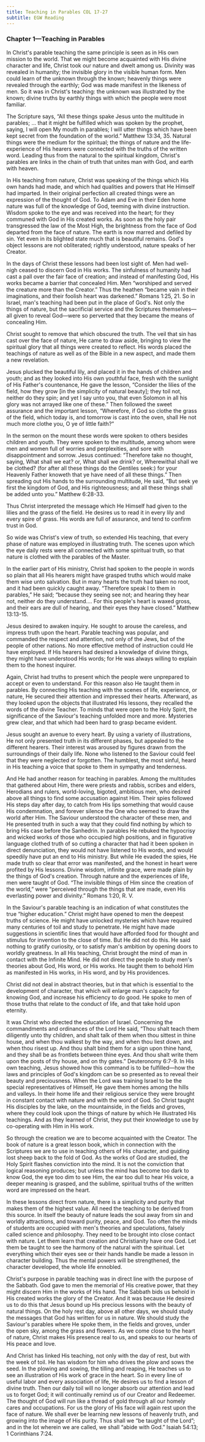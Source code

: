 ```yaml
---
title: Teaching in Parables COL 17-27
subtitle: EGW Reading
---
```


### Chapter 1—Teaching in Parables

In Christ's parable teaching the same principle is seen as in His own mission to the world. That we might become acquainted with His divine character and life, Christ took our nature and dwelt among us. Divinity was revealed in humanity; the invisible glory in the visible human form. Men could learn of the unknown through the known; heavenly things were revealed through the earthly; God was made manifest in the likeness of men. So it was in Christ's teaching: the unknown was illustrated by the known; divine truths by earthly things with which the people were most familiar.

The Scripture says, “All these things spake Jesus unto the multitude in parables; ... that it might be fulfilled which was spoken by the prophet, saying, I will open My mouth in parables; I will utter things which have been kept secret from the foundation of the world.” Matthew 13:34, 35. Natural things were the medium for the spiritual; the things of nature and the life-experience of His hearers were connected with the truths of the written word. Leading thus from the natural to the spiritual kingdom, Christ's parables are links in the chain of truth that unites man with God, and earth with heaven.

In His teaching from nature, Christ was speaking of the things which His own hands had made, and which had qualities and powers that He Himself had imparted. In their original perfection all created things were an expression of the thought of God. To Adam and Eve in their Eden home nature was full of the knowledge of God, teeming with divine instruction. Wisdom spoke to the eye and was received into the heart; for they communed with God in His created works. As soon as the holy pair transgressed the law of the Most High, the brightness from the face of God departed from the face of nature. The earth is now marred and defiled by sin. Yet even in its blighted state much that is beautiful remains. God's object lessons are not obliterated; rightly understood, nature speaks of her Creator.

In the days of Christ these lessons had been lost sight of. Men had well-nigh ceased to discern God in His works. The sinfulness of humanity had cast a pall over the fair face of creation; and instead of manifesting God, His works became a barrier that concealed Him. Men “worshiped and served the creature more than the Creator.” Thus the heathen “became vain in their imaginations, and their foolish heart was darkened.” Romans 1:25, 21. So in Israel, man's teaching had been put in the place of God's. Not only the things of nature, but the sacrificial service and the Scriptures themselves—all given to reveal God—were so perverted that they became the means of concealing Him.

Christ sought to remove that which obscured the truth. The veil that sin has cast over the face of nature, He came to draw aside, bringing to view the spiritual glory that all things were created to reflect. His words placed the teachings of nature as well as of the Bible in a new aspect, and made them a new revelation.

Jesus plucked the beautiful lily, and placed it in the hands of children and youth; and as they looked into His own youthful face, fresh with the sunlight of His Father's countenance, He gave the lesson, “Consider the lilies of the field, how they grow \[in the simplicity of natural beauty\]; they toil not, neither do they spin; and yet I say unto you, that even Solomon in all his glory was not arrayed like one of these.” Then followed the sweet assurance and the important lesson, “Wherefore, if God so clothe the grass of the field, which today is, and tomorrow is cast into the oven, shall He not much more clothe you, O ye of little faith?”

In the sermon on the mount these words were spoken to others besides children and youth. They were spoken to the multitude, among whom were men and women full of worries and perplexities, and sore with disappointment and sorrow. Jesus continued: “Therefore take no thought, saying, What shall we eat? or, What shall we drink? or, Wherewithal shall we be clothed? (for after all these things do the Gentiles seek:) for your Heavenly Father knoweth that ye have need of all these things.” Then spreading out His hands to the surrounding multitude, He said, “But seek ye first the kingdom of God, and His righteousness; and all these things shall be added unto you.” Matthew 6:28-33.

Thus Christ interpreted the message which He Himself had given to the lilies and the grass of the field. He desires us to read it in every lily and every spire of grass. His words are full of assurance, and tend to confirm trust in God.

So wide was Christ's view of truth, so extended His teaching, that every phase of nature was employed in illustrating truth. The scenes upon which the eye daily rests were all connected with some spiritual truth, so that nature is clothed with the parables of the Master.

In the earlier part of His ministry, Christ had spoken to the people in words so plain that all His hearers might have grasped truths which would make them wise unto salvation. But in many hearts the truth had taken no root, and it had been quickly caught away. “Therefore speak I to them in parables,” He said; “because they seeing see not; and hearing they hear not, neither do they understand.... For this people's heart is waxed gross, and their ears are dull of hearing, and their eyes they have closed.” Matthew 13:13-15.

Jesus desired to awaken inquiry. He sought to arouse the careless, and impress truth upon the heart. Parable teaching was popular, and commanded the respect and attention, not only of the Jews, but of the people of other nations. No more effective method of instruction could He have employed. If His hearers had desired a knowledge of divine things, they might have understood His words; for He was always willing to explain them to the honest inquirer.

Again, Christ had truths to present which the people were unprepared to accept or even to understand. For this reason also He taught them in parables. By connecting His teaching with the scenes of life, experience, or nature, He secured their attention and impressed their hearts. Afterward, as they looked upon the objects that illustrated His lessons, they recalled the words of the divine Teacher. To minds that were open to the Holy Spirit, the significance of the Saviour's teaching unfolded more and more. Mysteries grew clear, and that which had been hard to grasp became evident.

Jesus sought an avenue to every heart. By using a variety of illustrations, He not only presented truth in its different phases, but appealed to the different hearers. Their interest was aroused by figures drawn from the surroundings of their daily life. None who listened to the Saviour could feel that they were neglected or forgotten. The humblest, the most sinful, heard in His teaching a voice that spoke to them in sympathy and tenderness.

And He had another reason for teaching in parables. Among the multitudes that gathered about Him, there were priests and rabbis, scribes and elders, Herodians and rulers, world-loving, bigoted, ambitious men, who desired above all things to find some accusation against Him. Their spies followed His steps day after day, to catch from His lips something that would cause His condemnation, and forever silence the One who seemed to draw the world after Him. The Saviour understood the character of these men, and He presented truth in such a way that they could find nothing by which to bring His case before the Sanhedrin. In parables He rebuked the hypocrisy and wicked works of those who occupied high positions, and in figurative language clothed truth of so cutting a character that had it been spoken in direct denunciation, they would not have listened to His words, and would speedily have put an end to His ministry. But while He evaded the spies, He made truth so clear that error was manifested, and the honest in heart were profited by His lessons. Divine wisdom, infinite grace, were made plain by the things of God's creation. Through nature and the experiences of life, men were taught of God. “The invisible things of Him since the creation of the world,” were “perceived through the things that are made, even His everlasting power and divinity.” Romans 1:20, R. V.

In the Saviour's parable teaching is an indication of what constitutes the true “higher education.” Christ might have opened to men the deepest truths of science. He might have unlocked mysteries which have required many centuries of toil and study to penetrate. He might have made suggestions in scientific lines that would have afforded food for thought and stimulus for invention to the close of time. But He did not do this. He said nothing to gratify curiosity, or to satisfy man's ambition by opening doors to worldly greatness. In all His teaching, Christ brought the mind of man in contact with the Infinite Mind. He did not direct the people to study men's theories about God, His word, or His works. He taught them to behold Him as manifested in His works, in His word, and by His providences.

Christ did not deal in abstract theories, but in that which is essential to the development of character, that which will enlarge man's capacity for knowing God, and increase his efficiency to do good. He spoke to men of those truths that relate to the conduct of life, and that take hold upon eternity.

It was Christ who directed the education of Israel. Concerning the commandments and ordinances of the Lord He said, “Thou shalt teach them diligently unto thy children, and shalt talk of them when thou sittest in thine house, and when thou walkest by the way, and when thou liest down, and when thou risest up. And thou shalt bind them for a sign upon thine hand, and they shall be as frontlets between thine eyes. And thou shalt write them upon the posts of thy house, and on thy gates.” Deuteronomy 6:7-9. In His own teaching, Jesus showed how this command is to be fulfilled—how the laws and principles of God's kingdom can be so presented as to reveal their beauty and preciousness. When the Lord was training Israel to be the special representatives of Himself, He gave them homes among the hills and valleys. In their home life and their religious service they were brought in constant contact with nature and with the word of God. So Christ taught His disciples by the lake, on the mountainside, in the fields and groves, where they could look upon the things of nature by which He illustrated His teachings. And as they learned of Christ, they put their knowledge to use by co-operating with Him in His work.

So through the creation we are to become acquainted with the Creator. The book of nature is a great lesson book, which in connection with the Scriptures we are to use in teaching others of His character, and guiding lost sheep back to the fold of God. As the works of God are studied, the Holy Spirit flashes conviction into the mind. It is not the conviction that logical reasoning produces; but unless the mind has become too dark to know God, the eye too dim to see Him, the ear too dull to hear His voice, a deeper meaning is grasped, and the sublime, spiritual truths of the written word are impressed on the heart.

In these lessons direct from nature, there is a simplicity and purity that makes them of the highest value. All need the teaching to be derived from this source. In itself the beauty of nature leads the soul away from sin and worldly attractions, and toward purity, peace, and God. Too often the minds of students are occupied with men's theories and speculations, falsely called science and philosophy. They need to be brought into close contact with nature. Let them learn that creation and Christianity have one God. Let them be taught to see the harmony of the natural with the spiritual. Let everything which their eyes see or their hands handle be made a lesson in character building. Thus the mental powers will be strengthened, the character developed, the whole life ennobled.

Christ's purpose in parable teaching was in direct line with the purpose of the Sabbath. God gave to men the memorial of His creative power, that they might discern Him in the works of His hand. The Sabbath bids us behold in His created works the glory of the Creator. And it was because He desired us to do this that Jesus bound up His precious lessons with the beauty of natural things. On the holy rest day, above all other days, we should study the messages that God has written for us in nature. We should study the Saviour's parables where He spoke them, in the fields and groves, under the open sky, among the grass and flowers. As we come close to the heart of nature, Christ makes His presence real to us, and speaks to our hearts of His peace and love.

And Christ has linked His teaching, not only with the day of rest, but with the week of toil. He has wisdom for him who drives the plow and sows the seed. In the plowing and sowing, the tilling and reaping, He teaches us to see an illustration of His work of grace in the heart. So in every line of useful labor and every association of life, He desires us to find a lesson of divine truth. Then our daily toil will no longer absorb our attention and lead us to forget God; it will continually remind us of our Creator and Redeemer. The thought of God will run like a thread of gold through all our homely cares and occupations. For us the glory of His face will again rest upon the face of nature. We shall ever be learning new lessons of heavenly truth, and growing into the image of His purity. Thus shall we “be taught of the Lord”; and in the lot wherein we are called, we shall “abide with God.” Isaiah 54:13; 1 Corinthians 7:24.